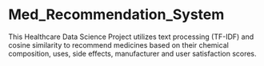 # Med_Recommendation_System

This Healthcare Data Science Project utilizes text processing (TF-IDF) and cosine similarity to recommend medicines based on their chemical composition, uses, side effects, manufacturer and user satisfaction scores. 

